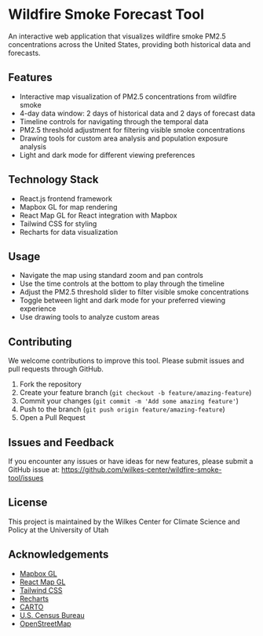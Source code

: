 # Wildfire Smoke Forecast Tool

An interactive web application that visualizes wildfire smoke PM2.5 concentrations across the United States, providing both historical data and forecasts.

## Features

- Interactive map visualization of PM2.5 concentrations from wildfire smoke
- 4-day data window: 2 days of historical data and 2 days of forecast data
- Timeline controls for navigating through the temporal data
- PM2.5 threshold adjustment for filtering visible smoke concentrations
- Drawing tools for custom area analysis and population exposure analysis
- Light and dark mode for different viewing preferences

## Technology Stack

- React.js frontend framework
- Mapbox GL for map rendering
- React Map GL for React integration with Mapbox
- Tailwind CSS for styling
- Recharts for data visualization


## Usage

- Navigate the map using standard zoom and pan controls
- Use the time controls at the bottom to play through the timeline
- Adjust the PM2.5 threshold slider to filter visible smoke concentrations
- Toggle between light and dark mode for your preferred viewing experience
- Use drawing tools to analyze custom areas


## Contributing

We welcome contributions to improve this tool. Please submit issues and pull requests through GitHub.

1. Fork the repository
2. Create your feature branch (`git checkout -b feature/amazing-feature`)
3. Commit your changes (`git commit -m 'Add some amazing feature'`)
4. Push to the branch (`git push origin feature/amazing-feature`)
5. Open a Pull Request

## Issues and Feedback

If you encounter any issues or have ideas for new features, please submit a GitHub issue at:
https://github.com/wilkes-center/wildfire-smoke-tool/issues

## License

This project is maintained by the Wilkes Center for Climate Science and Policy at the University of Utah

## Acknowledgements

- [Mapbox GL](https://docs.mapbox.com/mapbox-gl-js/api/)
- [React Map GL](https://visgl.github.io/react-map-gl/)
- [Tailwind CSS](https://tailwindcss.com/)
- [Recharts](https://recharts.org/)
- [CARTO](https://carto.com/)
- [U.S. Census Bureau](https://www.census.gov/)
- [OpenStreetMap](https://www.openstreetmap.org/)
